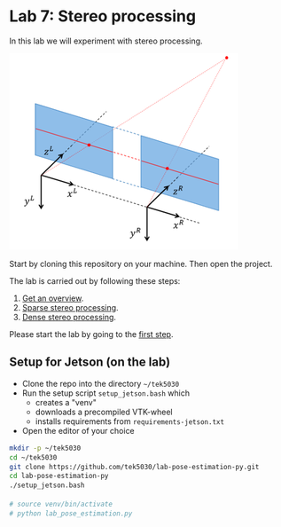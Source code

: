# Lab 7: Stereo processing
In this lab we will experiment with stereo processing.

![Ideal stereo geometry](lab-guide/img/ideal_stereo_geometry.png)

Start by cloning this repository on your machine.
Then open the project.

The lab is carried out by following these steps:

1. [Get an overview](lab-guide/1-get-an-overview.md).
2. [Sparse stereo processing](lab-guide/2-sparse-stereo-processing.md).
3. [Dense stereo processing](lab-guide/3-dense-stereo-processing.md).

Please start the lab by going to the [first step](lab-guide/1-get-an-overview.md).

## Setup for Jetson (on the lab)
- Clone the repo into the directory `~/tek5030`
- Run the setup script `setup_jetson.bash` which 
  - creates a "venv"
  - downloads a precompiled VTK-wheel
  - installs requirements from `requirements-jetson.txt`
- Open the editor of your choice

```bash
mkdir -p ~/tek5030
cd ~/tek5030
git clone https://github.com/tek5030/lab-pose-estimation-py.git
cd lab-pose-estimation-py
./setup_jetson.bash

# source venv/bin/activate
# python lab_pose_estimation.py
```
